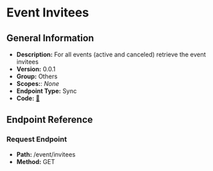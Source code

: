 # Event Invitees

## General Information

- **Description:** For all events (active and canceled) retrieve the event invitees
- **Version:** 0.0.1
- **Group:** Others
- **Scopes:**: _None_
- **Endpoint Type:** Sync
- **Code:** [🔗](https://github.com/NangoHQ/integration-templates/tree/main/integrations/calendly/syncs/event-invitees.ts)

## Endpoint Reference

### Request Endpoint

- **Path:** /event/invitees
- **Method:** GET

